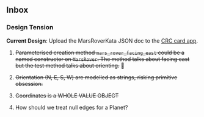 ## Inbox

### Design Tension
**Current Design**: Upload the MarsRoverKata JSON doc to the [CRC card app](https://guidolx.github.io/simple-crc-app/).

1. ~~Parameterised creation method `mars_rover_facing_east` could be a 
named constructor on `MarsRover`. The method talks about facing east
but the test method talks about orienting.~~ :thinking:

2. ~~Orientation (N, E, S, W) are modelled as strings, risking primitive obsession.~~

3. ~~Coordinates is a WHOLE VALUE OBJECT~~

4. How should we treat null edges for a Planet?

